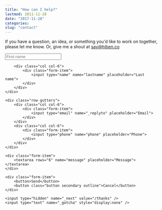 ```yaml
---
title: "How can I help?"
lastmod: 2011-11-28
date: "2017-11-28"
categories:
slug: "contact"
---
```


<p>If you have a question, an idea, or something you'd like to work on together, please let me know. Or, give me a shout at <a href="mailto:say@hiben.co">say@hiben.co</a></p>

<form method="post" action="/thanks" data-netlify="true" name="Contact" class="form">
    <div class="row gutters">
        <div class="col col-6">
            <div class="form-item" >
                <input type="name" name="firstname" placeholder="First name">
            </div>
        </div>

        <div class="col col-6">
            <div class="form-item">
                <input type="name" name="lastname" placeholder="Last name">
            </div>
        </div>
    </div>

    <div class="row gutters">
        <div class="col col-6">
            <div class="form-item">
                <input type="email" name="_replyto" placeholder="Email">
            </div>
        </div>
        <div class="col col-6">
            <div class="form-item">
                <input type="phone" name="phone" placeholder="Phone">
            </div>
        </div>
    </div>

    <div class="form-item">
        <textarea rows="6" name="message" placeholder="Message"></textarea>
    </div>

    <div class="form-item">
        <button>Send</button>
        <button class="button secondary outline">Cancel</button>
    </div>

    <input type="hidden" name="_next" value="/thanks" />
    <input type="text" name="_gotcha" style="display:none" />

</form>